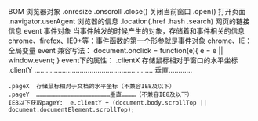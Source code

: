 BOM 浏览器对象
.onresize
.onscroll
.close() 关闭当前窗口
.open() 打开页面
.navigator.userAgent 浏览器的信息
.location(.href .hash .search) 网页的链接信息
event 事件对象
当事件触发的时候产生的对象，存储着和事件相关的信息
chrome、firefox、IE9+等：事件函数的第一个形参就是事件对象
chrome、IE：全局变量 event
兼容写法：
document.onclick = function(e){
	e = e || window.event;
}
event下的属性：
	.clientX 存储鼠标相对于窗口的水平坐标
    .clientY …………………………………………………… 垂直…………

    .pageX	存储鼠标相对于文档的水平坐标（不兼容IE8及以下）
    .pageY	………………………………………………………垂直…………（不兼容IE8及以下）
    IE8以下获取pageY:  e.clientY + (document.body.scrollTop || document.documentElement.scrollTop);